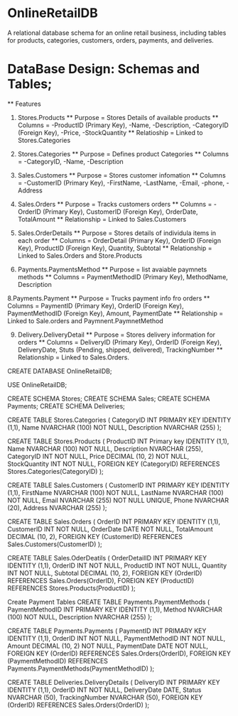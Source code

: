 # OnlineRetailDB
A relational database schema for an online retail business, including tables for products, categories, customers, orders, payments, and deliveries.


# DataBase Design: Schemas and Tables;

** Features

1. Stores.Products
** Purpose = Stores Details of available products
** Columns = -ProductID (Primary Key), -Name, -Description, -CategoryID (Foreign Key), -Price, -StockQuantity
** Relatioship = Linked to Stores.Categories

2. Stores.Categories
** Purpose = Defines product Categories
** Columns = -CategoryID, -Name, -Description

3. Sales.Customers
** Purpose = Stores customer infomation
** Columns = -CustomerID (Primary Key), -FirstName, -LastName, -Email, -phone, -Address

4. Sales.Orders
** Purpose = Tracks customers orders
** Columns = -OrderID (Primary Key), CustomerID (Foreign Key), OrderDate, TotalAmount
** Relationship = Linked to Sales.Customers

5. Sales.OrderDetails
   ** Purpose = Stores details of individula items in each order
   ** Columns = OrderDetail (Primary Key), OrderID (Foreign Key), ProductID (Foreign Key), Quantity, Subtotal
   ** Relationship = Linked to Sales.Orders and Store.Products

7. Payments.PaymentsMethod
   ** Purpose = list avaiable paymnets methods
   ** Columns = PaymentMethodID (Primary Key), MethodName, Description

8.Payments.Payment
  ** Purpose = Trucks payment info fro orders
  ** Columns = PaymentID (Primary Key), OrderID (Foreign Key), PaymentMethodID (Foreign Key), Amount, PaymentDate
  ** Relationship = Linked to Sale.orders and Paymnent.PaymnetMethod

9. Delivery.DeliveryDetail
    ** Purpose = Stores delivery information for orders
    ** Columns = DeliveryID (Primary Key), OrderID (Foreign Key), DeliveryDate, Stuts (Pending, shipped, delivered), TrackingNumber
   ** Relationship = Linked to Sales.Orders.


CREATE DATABASE OnlineRetailDB;

USE OnlineRetailDB;

CREATE SCHEMA Stores;
CREATE SCHEMA Sales;
CREATE SCHEMA Payments;
CREATE SCHEMA Deliveries;

CREATE TABLE Stores.Categories
(
	CategoryID INT PRIMARY KEY IDENTITY (1,1), 
	Name NVARCHAR (100) NOT NULL,
	Description NVARCHAR (255)
); 

CREATE TABLE Stores.Products
(
	ProductID INT Primary key IDENTITY (1,1),
	Name NVARCHAR (100) NOT NULL,
	Description NVARCHAR (255),
	CategoryID INT NOT NULL,
	Price DECIMAL (10, 2) NOT NULL,
	StockQuantity INT NOT NULL,
	FOREIGN KEY (CategoryID) REFERENCES Stores.Categories(CategoryID)
);

CREATE TABLE Sales.Customers
(
	CustomerID INT PRIMARY KEY IDENTITY (1,1),
	FirstName NVARCHAR (100) NOT NULL,
	LastName NVARCHAR (100) NOT NULL,
	Email NVARCHAR (255) NOT NULL UNIQUE,
	Phone NVARCHAR (20),
	Address NVARCHAR (255)
);

CREATE TABLE Sales.Orders
(
	OrderID INT PRIMARY KEY IDENTITY (1,1),
	CustomerID INT NOT NULL,
	OrderDate DATE NOT NULL,
	TotalAmount DECIMAL (10, 2),
	FOREIGN KEY (CustomerID) REFERENCES Sales.Customers(CustomerID)
);

CREATE TABLE Sales.OderDeatils 
(
	OrderDetailID INT PRIMARY KEY IDENTITY (1,1),
	OrderID INT NOT NULL,
	ProductID INT NOT NULL,
	Quantity INT NOT NULL,
	Subtotal DECIMAL (10, 2),
	FOREIGN KEY (OrderID) REFERENCES Sales.Orders(OrderID),
	FOREIGN KEY (ProductID) REFERENCES Stores.Products(ProductID)
);

Create Payment Tables
CREATE TABLE Payments.PaymentMethods
(
	PaymentMethodID INT PRIMARY KEY IDENTITY (1,1),
	Method NVARCHAR (100) NOT NULL,
	Description NVARCHAR (255) 
);


CREATE TABLE Payments.Payments
(
	PaymentID INT PRIMARY KEY IDENTITY (1,1),
	OrderID INT NOT NULL,
	PaymentMethodID INT NOT NULL,
	Amount DECIMAL (10, 2) NOT NULL,
	PaymentDate DATE NOT NULL,
	FOREIGN KEY (OrderID) REFERENCES Sales.Orders(OrderID),
	FOREIGN KEY (PaymentMethodID) REFERENCES Payments.PaymentMethods(PaymentMethodID)
);

CREATE TABLE Deliveries.DeliveryDetails
(
	DeliveryID INT PRIMARY KEY IDENTITY (1,1),
	OrderID INT NOT NULL,
	DeliveryDate DATE,
	Status NVARCHAR (50),
	TrackingNumber NVARCHAR (50),
	FOREIGN KEY (OrderID) REFERENCES Sales.Orders(OrderID)
);


